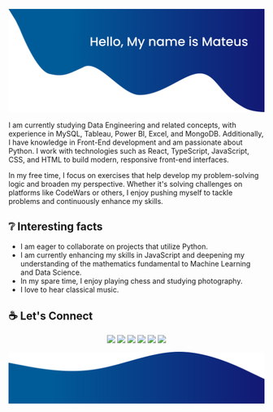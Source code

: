 ![alt text](./image/Up_section.svg)

<p align="left">
  I am currently studying Data Engineering and related concepts, with experience in MySQL, Tableau, Power BI, Excel, and MongoDB. Additionally, I have knowledge in Front-End development and am passionate about Python. I work with technologies such as React, TypeScript, JavaScript, CSS, and HTML to build modern, responsive front-end interfaces.
</p>

<p align="left">
  In my free time, I focus on exercises that help develop my problem-solving logic and broaden my perspective. Whether it's solving challenges on platforms like CodeWars or others, I enjoy pushing myself to tackle problems and continuously enhance my skills.
</p>


## ❔ Interesting facts

- I am eager to collaborate on projects that utilize Python.
- I am currently enhancing my skills in JavaScript and deepening my understanding of the mathematics fundamental to Machine Learning and Data Science.
- In my spare time, I enjoy playing chess and studying photography.
- I love to hear classical music.


## ☕ Let's Connect

<p align="center">
  <a href="https://www.linkedin.com/in/mateus-fernandes-de-oliveira/" target="_blank"><img src="https://img.icons8.com/clouds/95/linkedin.png" target="_blank"></a>
  <a href="https://discord.com/channels/@me" target="_blank"><img src="https://img.icons8.com/clouds/95/discord.png" target="_blank"></a>
  <a href="https://mail.google.com/mail/u/1/#inbox?compose=GTvVlcRwPxGLmPglpqRRtLTNqHWgBfSMHPTwHTkxVVsKcRjKwrbxNqlSGnRrcRDZxdfvThTkncRpn" target="_blank"><img src="https://img.icons8.com/clouds/95/gmail.png" target="_blank"></a>
  <a href="https://www.figma.com/team_invite/redeem/bB4hwL7DZUgG69uyCZBa1e" target="_blank"><img src="https://img.icons8.com/clouds/95/figma.png" target="_blank"></a>
  <a href="https://www.notion.so/Introdu-o-e-links-1b354f6866b680c29b1bc64068b842f7" target="_blank"><img src="https://img.icons8.com/clouds/95/notion.png" target="_blank"></a>
  <a href="https://github.com/mateusfeoliveira" target="_blank"><img src="https://img.icons8.com/clouds/95/github.png" target="_blank"></a>
</p>


![alt text](./image/Lower_section.svg)
